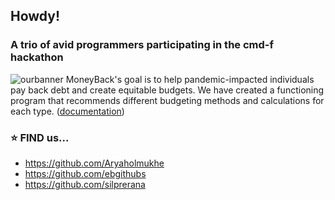 ## Howdy!
### A trio of avid programmers participating in the cmd-f hackathon

![ourbanner](https://i.gyazo.com/08eb637d827e73879e2d210fa2b91484.png)
MoneyBack's goal is to help pandemic-impacted individuals pay back debt and create equitable budgets. We have created a functioning program that recommends different budgeting methods and calculations for each type.
([documentation](https://express.adobe.com/page/7a47DgTkHwglV/))
### **⭐ FIND us...** 
- https://github.com/Aryaholmukhe
- https://github.com/ebgithubs
- https://github.com/silprerana
